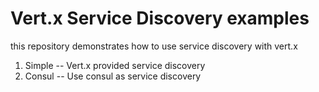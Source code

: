 # Vert.x Service Discovery examples

this repository demonstrates how to use service discovery with vert.x

1. Simple -- Vert.x provided service discovery
2. Consul -- Use consul as service discovery